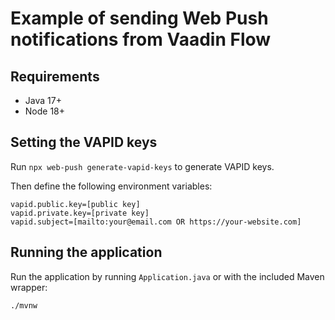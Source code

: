 # Example of sending Web Push notifications from Vaadin Flow

## Requirements
- Java 17+
- Node 18+

## Setting the VAPID keys
Run `npx web-push generate-vapid-keys` to generate VAPID keys. 

Then define the following environment variables:
```
vapid.public.key=[public key]
vapid.private.key=[private key]
vapid.subject=[mailto:your@email.com OR https://your-website.com]
```

## Running the application

Run the application by running `Application.java` or with the included Maven wrapper: 

```
./mvnw
```